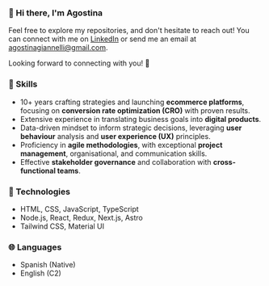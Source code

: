 ### 👋 Hi there, I'm Agostina

Feel free to explore my repositories, and don't hesitate to reach out! You can connect with me on [LinkedIn](https://www.linkedin.com/in/agostinagiannelli/) or send me an email at [agostinagiannelli@gmail.com](mailto:agostinagiannelli@gmail.com).

Looking forward to connecting with you! 🚀

### 🧠 Skills
- 10+ years crafting strategies and launching **ecommerce platforms**, focusing on **conversion rate optimization (CRO)** with proven results.
- Extensive experience in translating business goals into **digital products**.
- Data-driven mindset to inform strategic decisions, leveraging **user behaviour** analysis and **user experience (UX)** principles.
- Proficiency in **agile methodologies**, with exceptional **project management**, organisational, and communication skills.
- Effective **stakeholder governance** and collaboration with **cross-functional teams**.

### 🚀 Technologies
- HTML, CSS, JavaScript, TypeScript
- Node.js, React, Redux, Next.js, Astro
- Tailwind CSS, Material UI

### 🌐 Languages
- Spanish (Native)
- English (C2)